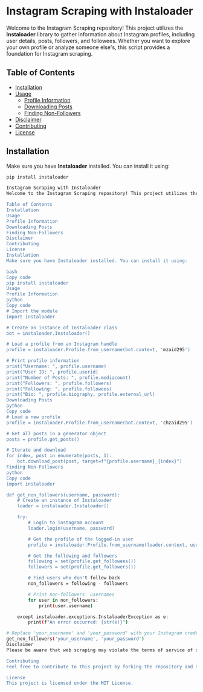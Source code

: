 # Instagram Scraping with Instaloader

Welcome to the Instagram Scraping repository! This project utilizes the **Instaloader** library to gather information about Instagram profiles, including user details, posts, followers, and followees. Whether you want to explore your own profile or analyze someone else's, this script provides a foundation for Instagram scraping.

## Table of Contents
- [Installation](#installation)
- [Usage](#usage)
  - [Profile Information](#profile-information)
  - [Downloading Posts](#downloading-posts)
  - [Finding Non-Followers](#finding-non-followers)
- [Disclaimer](#disclaimer)
- [Contributing](#contributing)
- [License](#license)

## Installation

Make sure you have **Instaloader** installed. You can install it using:

```bash
pip install instaloader

Instagram Scraping with Instaloader
Welcome to the Instagram Scraping repository! This project utilizes the Instaloader library to gather information about Instagram profiles, including user details, posts, followers, and followees. Whether you want to explore your own profile or analyze someone else's, this script provides a foundation for Instagram scraping.

Table of Contents
Installation
Usage
Profile Information
Downloading Posts
Finding Non-Followers
Disclaimer
Contributing
License
Installation
Make sure you have Instaloader installed. You can install it using:

bash
Copy code
pip install instaloader
Usage
Profile Information
python
Copy code
# Import the module
import instaloader

# Create an instance of Instaloader class
bot = instaloader.Instaloader()

# Load a profile from an Instagram handle
profile = instaloader.Profile.from_username(bot.context, 'mzaid295')

# Print profile information
print("Username: ", profile.username)
print("User ID: ", profile.userid)
print("Number of Posts: ", profile.mediacount)
print("Followers: ", profile.followers)
print("Following: ", profile.followees)
print("Bio: ", profile.biography, profile.external_url)
Downloading Posts
python
Copy code
# Load a new profile
profile = instaloader.Profile.from_username(bot.context, 'chzaid295')

# Get all posts in a generator object
posts = profile.get_posts()

# Iterate and download
for index, post in enumerate(posts, 1):
    bot.download_post(post, target=f"{profile.username}_{index}")
Finding Non-Followers
python
Copy code
import instaloader

def get_non_followers(username, password):
    # Create an instance of Instaloader
    loader = instaloader.Instaloader()

    try:
        # Login to Instagram account
        loader.login(username, password)

        # Get the profile of the logged-in user
        profile = instaloader.Profile.from_username(loader.context, username)

        # Get the following and followers
        following = set(profile.get_followees())
        followers = set(profile.get_followers())

        # Find users who don't follow back
        non_followers = following - followers

        # Print non-followers' usernames
        for user in non_followers:
            print(user.username)

    except instaloader.exceptions.InstaloaderException as e:
        print(f"An error occurred: {str(e)}")

# Replace 'your_username' and 'your_password' with your Instagram credentials
get_non_followers('your_username', 'your_password')
Disclaimer
Please be aware that web scraping may violate the terms of service of some websites, including Instagram. Ensure you comply with Instagram's policies before using this tool. Use this script responsibly and respect the privacy and rights of others.

Contributing
Feel free to contribute to this project by forking the repository and submitting pull requests. Bug reports, feature requests, and feedback are always welcome.

License
This project is licensed under the MIT License.
